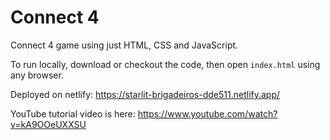 # Connect 4

Connect 4 game using just HTML, CSS and JavaScript.

To run locally, download or checkout the code, then open `index.html` using any browser.

Deployed on netlify: https://starlit-brigadeiros-dde511.netlify.app/

YouTube tutorial video is here: https://www.youtube.com/watch?v=kA9OOeUXXSU
